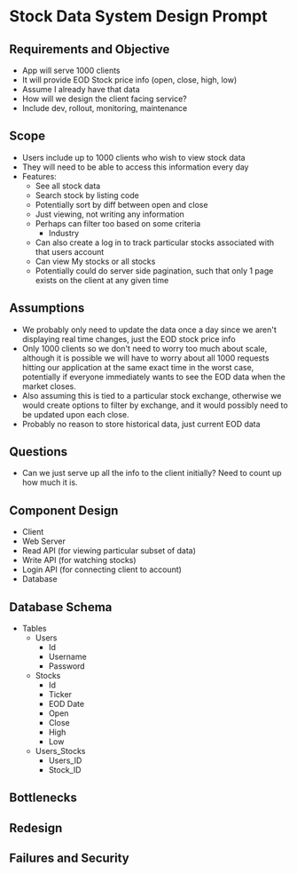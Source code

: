 # Stock Data System Design Prompt

## Requirements and Objective
- App will serve 1000 clients
- It will provide EOD Stock price info (open, close, high, low)
- Assume I already have that data
- How will we design the client facing service?
- Include dev, rollout, monitoring, maintenance 

## Scope
- Users include up to 1000 clients who wish to view stock data
- They will need to be able to access this information every day
- Features: 
  - See all stock data
  - Search stock by listing code
  - Potentially sort by diff between open and close
  - Just viewing, not writing any information 
  - Perhaps can filter too based on some criteria 
    - Industry
  - Can also create a log in to track particular stocks associated with that users account
  - Can view My stocks or all stocks
  - Potentially could do server side pagination, such that only 1 page exists on the client at any given time

## Assumptions
- We probably only need to update the data once a day since we aren't displaying real time changes, just the EOD stock price info
- Only 1000 clients so we don't need to worry too much about scale, although it is possible we will have to worry about all 1000 requests hitting our application at the same exact time in the worst case, potentially if everyone immediately wants to see the EOD data when the market closes. 
- Also assuming this is tied to a particular stock exchange, otherwise we would create options to filter by exchange, and it would possibly need to be updated upon each close. 
- Probably no reason to store historical data, just current EOD data

## Questions
- Can we just serve up all the info to the client initially? Need to count up how much it is.

## Component Design

- Client 
- Web Server
- Read API (for viewing particular subset of data)
- Write API (for watching stocks)
- Login API (for connecting client to account)
- Database 

## Database Schema
- Tables
  - Users
    - Id
    - Username
    - Password
  - Stocks
    - Id
    - Ticker 
    - EOD Date
    - Open
    - Close
    - High 
    - Low
  - Users_Stocks
    - Users_ID
    - Stock_ID

## Bottlenecks

## Redesign

## Failures and Security
